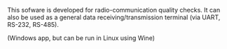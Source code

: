 This sofware is developed for radio-communication quality checks. 
It can also be used as a general data receiving/transmission terminal (via UART, RS-232, RS-485).

(Windows app, but can be run in Linux using Wine)
